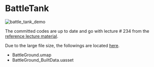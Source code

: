 # BattleTank

![battle_tank_demo](https://github.com/SeokLeeUS/BattleTank/raw/master/_image/battletank.gif)

The committed codes are up to date and go with lecture # 234 from the [reference lecture material](https://www.udemy.com/share/1000hGA0MSdVdUR3w=/?xref=E0EbeFpbQ34BSUQvCz0GJVUWTx4dChQ%2BVFE=).


Due to the large file size, the followings are located [here](https://drive.google.com/open?id=1tV3oh7HNpcmbmG4deUq8pxqC01XOIMAt).

- BattleGround.umap
- BattleGround_BuiltData.uasset

